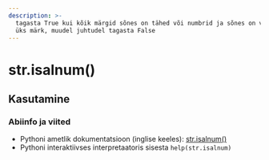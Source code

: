 ```yaml
---
description: >-
  tagasta True kui kõik märgid sõnes on tähed või numbrid ja sõnes on vähemalt
  üks märk, muudel juhtudel tagasta False
---
```


# str.isalnum\(\)

## Kasutamine

### Abiinfo ja viited

* Pythoni ametlik dokumentatsioon \(inglise keeles\): [str.isalnum\(\)](https://docs.python.org/3/library/stdtypes.html#str.isalnum)
* Pythoni interaktiivses interpretaatoris sisesta `help(str.isalnum)`



